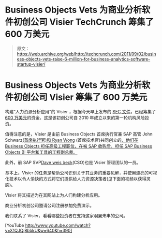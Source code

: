 # Business Objects Vets 为商业分析软件初创公司 Visier TechCrunch 筹集了 600 万美元

> 原文：<https://web.archive.org/web/http://techcrunch.com/2011/09/02/business-objects-vets-raise-6-million-for-business-analytics-software-startup-visier/>

# Business Objects Vets 为商业分析软件初创公司 Visier 筹集了 600 万美元

构建“人力资源分析应用”的 Visier ，根据今天早上发布的 [SEC 文件](https://web.archive.org/web/20230203142555/http://sec.gov/Archives/edgar/data/1529096/000152909611000001/xslFormDX01/primary_doc.xml)，已经筹集了[600 万美元](https://web.archive.org/web/20230203142555/http://www.crunchbase.com/company/visier)的资金。这是该初创公司自 2010 年成立以来的第一轮机构风险投资。

值得注意的是，Visier 是由前 Business Objects 首席执行官兼 SAP 高管 John Schwarz[(首席执行官)和 Ryan Wong](https://web.archive.org/web/20230203142555/http://www.crunchbase.com/person/john-schwarz) (首席技术官)共同创立的[，他们在 Business Objects 担任高级工程职位，在被 SAP 收购后，担任 SAP Business Objects BI 平台和工具的工程副总裁。](https://web.archive.org/web/20230203142555/http://www.visier.com/visier-blog/why-visier-and-why-now/)

此外，前 SAP SVP[Dave weis beck](https://web.archive.org/web/20230203142555/http://www.crunchbase.com/person/dave-weisbeck)(CSO)也是 Visier 管理团队的一员。

基本上，Visier 的任务是帮助公司识别关于其业务的重要见解，并使用漂亮的可视化技术以令人愉快的方式将它们提供给人力资源决策者(见下面的视频以获得灵感)。

Visier 将其描述为在其网站上为人们构建分析应用。

商业分析初创公司邀请公司注册参加免费演示。

我们联系了 Visier，看看哪些投资者在支持这家羽翼未丰的公司。

[YouTube http://www.youtube.com/watch?v=X1QJQj8bbkU&w=640&h=390]